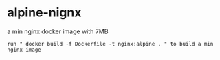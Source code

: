 # alpine-nignx
a min nginx docker image with 7MB



```
run " docker build -f Dockerfile -t nginx:alpine . " to build a min nginx image
```

